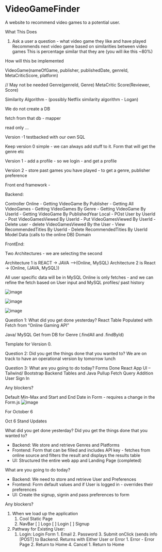 # VideoGameFinder
A website to recommend video games to a potential user. 

What This Does

1. Ask a user a question - what video game they like and have played
     Recommends next video game based on similarities between video games
     This is percentage similar that they are (you will ike this ~80%)


How will this be implemented

VideoGame(nameOfGame, publisher, publishedDate, genreId, MetaCriticScore, platform)

// May not be needed
Genre(genreId, Genre)
MetaCritic Score(Reviewer, Score)

Similarity Algorithm - (possibly Netflix similarity algorithm - Logan)

We do not create a DB 

fetch from that db - 
mapper 


read only ... 

Version -1 testbacked with our own SQL

Keep version 0 simple - we can always add stuff to it.
Form that will get the genre etc

Version 1 - add a profile - so we login - and get a profile

Version 2 - store past games you have played - to get a genre, publisher preference

Front end framework - 

Backend:

Controller 
Online
     - Getting VideoGame By Publisher
     - Getting All VideoGames
     - Getting VideoGames By Genre
     - Getting VideoGame By UserId
     - Getting VideoGame By PublishedYear
Local
     - POst User by UserId
     - Post VideoGamesViewed By UserId
     - Put VideoGamesViewed By UserId
     - Delete user
     - delete VideoGamesViewed By the User
     - View RecommendedTitles By UserId
     - Delete RecommendedTities By UserId
Model
Data (calls to the online DB)
Domain

FrontEnd:


Two Architectures - we are selecting the second

Architecture 1 is REACT -> JAVA -->(Online, MySQL)
Architecture 2 is React -> (Online, (JAVA, MySQL))

All user specific data will be in MySQL
Online is only fetches - and we can refine the fetch based on User input and MySQL profiles/ past history



![image](https://github.com/LoganHajdukiewicz/VideoGameFinder/assets/33878973/20415de0-a8f7-4e8d-b7a8-bc8c4a8814be)

![image](https://github.com/LoganHajdukiewicz/VideoGameFinder/assets/33878973/c031def4-35cb-45f2-b0a2-5b4589dc9ee4)

![image](https://github.com/LoganHajdukiewicz/VideoGameFinder/assets/33878973/afc07f1b-df60-4b2d-b83d-2e5e81400d5a)

Question 1: What did you get done yesterday? 
 React Table 
 Populated with Fetch from “Online Gaming API”

 Java/ MySQL Get from DB for Genre (.findAll and .findById)

 Template for Version 0.



Question 2: Did you get the things done that you wanted to? 
We are on track to have an operational version by tomorrow lunch

Question 3: What are you going to do today? 
Forms Done
React App 
UI – Tailwind/ Bootstrap
Backend Tables and Java Pullup
Fetch Query Addition
User Sign In 

Any blockers? 



Default Min-Max and Start and End Date in Form - requires a change in the Form.js
![image](https://github.com/LoganHajdukiewicz/VideoGameFinder/assets/33878973/8198c44d-43fc-47d4-9e43-5a77d0eae0e8)

For October 6

Oct 6 Stand Updates

What did you get done yesterday? Did you get the things done that you wanted to?
- Backend: We store and retrieve Genres and Platforms
- Frontend: Form that can be filled and includes API key - fetches from online source and filters the result and displays the results table
- UI: Structured the entire web app and Landing Page (completed)

 
What are you going to do today?
- Backend: We need to store and retrieve User and Preferences
- Frontend: Form default values and if User is logged in - overrides their preferences
- UI: Create the signup, signin and pass preferences to form
	
Any blockers?



1. When we load up the application
	1. Cool Static Page
 	2. NavBar
		[ ] Logo
		[ ] Login
		[ ] Signup
2. Pathway for Existing User: 
	1. <Click> Login: Login Form
    		1. Email
    		2. Password
    		3. Submit onClick (sends info [POST] to Backend. Returns with Either User <userId> or Error
    			1. Error - Error Page
    			2. Return to Home
    		4. Cancel
    			1. Return to Home
